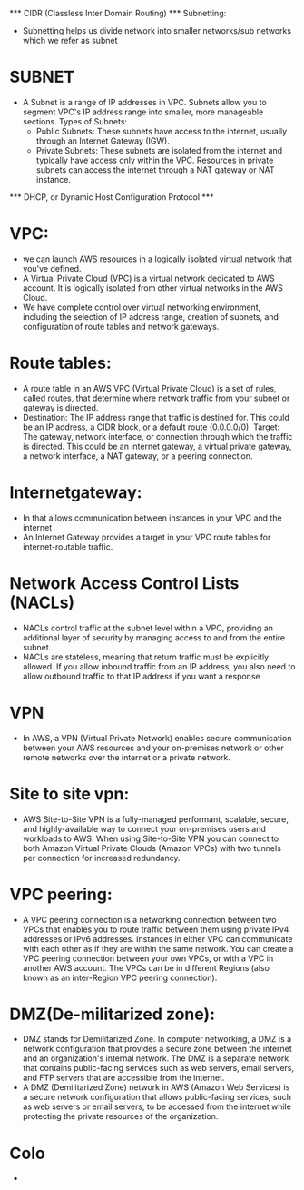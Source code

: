 *** CIDR (Classless Inter Domain Routing) ***
Subnetting:
  * Subnetting helps us divide network into smaller networks/sub networks which we refer as subnet

# SUBNET
* A Subnet is a range of IP addresses in  VPC. Subnets allow you to segment VPC's IP address range into smaller, more manageable sections.
Types of Subnets:
  * Public Subnets: These subnets have access to the internet, usually through an Internet Gateway (IGW).
  * Private Subnets: These subnets are isolated from the internet and typically have access only within the VPC. Resources in private subnets can access the internet through a NAT gateway or NAT instance.

*** DHCP, or Dynamic Host Configuration Protocol ***

# VPC:
* we can  launch AWS resources in a logically isolated virtual network that you've defined.
* A Virtual Private Cloud (VPC) is a virtual network dedicated to  AWS account. It is logically isolated from other virtual networks in the AWS Cloud.
* We  have complete control over virtual networking environment, including the selection of IP address range, creation of subnets, and configuration of route tables and network gateways.

# Route tables:
 * A route table in an AWS VPC (Virtual Private Cloud) is a set of rules, called routes, that determine where network traffic from your subnet or gateway is directed.
 * Destination: The IP address range that traffic is destined for. This could be an IP address, a CIDR block, or a default route (0.0.0.0/0).
  Target: The gateway, network interface, or connection through which the traffic is directed. This could be an internet gateway, a virtual private gateway, a network interface, a NAT gateway, or a peering connection.

# Internetgateway:
  * In that allows communication between instances in your VPC and the internet
  * An Internet Gateway provides a target in your VPC route tables for internet-routable traffic.

# Network Access Control Lists (NACLs)
  * NACLs control traffic at the subnet level within a VPC, providing an additional layer of security by managing access to and from the entire subnet.
  * NACLs are stateless, meaning that return traffic must be explicitly allowed. If you allow inbound traffic from an IP address, you also need to allow outbound traffic to that IP address if you want a response

# VPN
* In AWS, a VPN (Virtual Private Network) enables secure communication between your AWS resources and your on-premises network or other remote networks over the internet or a private network.   

# Site to site vpn:
* AWS Site-to-Site VPN is a fully-managed performant, scalable, secure, and highly-available way to connect your on-premises users and workloads to AWS. When using Site-to-Site VPN you can connect to both Amazon Virtual Private Clouds (Amazon VPCs) with two tunnels per connection for increased redundancy.

# VPC peering:
* A VPC peering connection is a networking connection between two VPCs that enables you to route traffic between them using private IPv4 addresses or IPv6 addresses. Instances in either VPC can communicate with each other as if they are within the same network. You can create a VPC peering connection between your own VPCs, or with a VPC in another AWS account. The VPCs can be in different Regions (also known as an inter-Region VPC peering connection).

# DMZ(De-militarized zone):
* DMZ stands for Demilitarized Zone. In computer networking, a DMZ is a network configuration that provides a secure zone between the internet and an organization's internal network. The DMZ is a separate network that contains public-facing services such as web servers, email servers, and FTP servers that are accessible from the internet.
* A DMZ (Demilitarized Zone) network in AWS (Amazon Web Services) is a secure network configuration that allows public-facing services, such as web servers or email servers, to be accessed from the internet while protecting the private resources of the organization.

# Colo
* 

